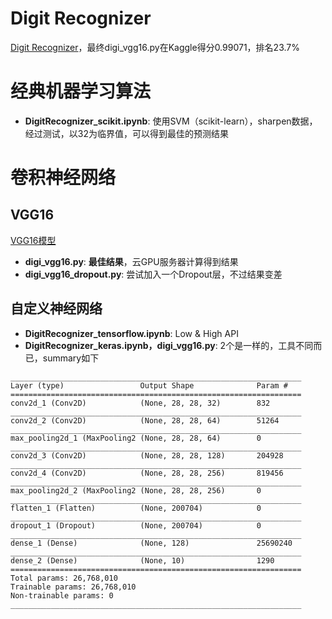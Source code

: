 # Digit Recognizer

[Digit Recognizer](https://www.kaggle.com/c/digit-recognizer)，最终digi\_vgg16.py在Kaggle得分0.99071，排名23.7%

# 经典机器学习算法

- **DigitRecognizer\_scikit.ipynb**: 使用SVM（scikit-learn），sharpen数据，经过测试，以32为临界值，可以得到最佳的预测结果

# 卷积神经网络

## VGG16

[VGG16模型](https://github.com/fchollet/keras/blob/master/keras/applications/vgg16.py)

- **digi\_vgg16.py**: **最佳结果**，云GPU服务器计算得到结果
- **digi\_vgg16\_dropout.py**: 尝试加入一个Dropout层，不过结果变差

## 自定义神经网络

- **DigitRecognizer\_tensorflow.ipynb**: Low & High API
- **DigitRecognizer\_keras.ipynb，digi\_vgg16.py**: 2个是一样的，工具不同而已，summary如下

```
_________________________________________________________________
Layer (type)                 Output Shape              Param #
=================================================================
conv2d_1 (Conv2D)            (None, 28, 28, 32)        832
_________________________________________________________________
conv2d_2 (Conv2D)            (None, 28, 28, 64)        51264
_________________________________________________________________
max_pooling2d_1 (MaxPooling2 (None, 28, 28, 64)        0
_________________________________________________________________
conv2d_3 (Conv2D)            (None, 28, 28, 128)       204928
_________________________________________________________________
conv2d_4 (Conv2D)            (None, 28, 28, 256)       819456
_________________________________________________________________
max_pooling2d_2 (MaxPooling2 (None, 28, 28, 256)       0
_________________________________________________________________
flatten_1 (Flatten)          (None, 200704)            0
_________________________________________________________________
dropout_1 (Dropout)          (None, 200704)            0
_________________________________________________________________
dense_1 (Dense)              (None, 128)               25690240
_________________________________________________________________
dense_2 (Dense)              (None, 10)                1290
=================================================================
Total params: 26,768,010
Trainable params: 26,768,010
Non-trainable params: 0
_________________________________________________________________
```
